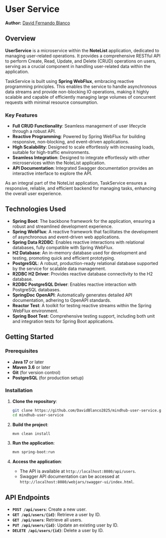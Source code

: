 # User Service

**Author:** [David Fernando Blanco](https://github.com/DavidBlanco2825)

## Overview

**UserService** is a microservice within the **NoteList** application, dedicated to managing user-related operations. It provides a comprehensive RESTful API to perform Create, Read, Update, and Delete (CRUD) operations on users, serving as a crucial component in handling user-related data within the application.

TaskService is built using **Spring WebFlux**, embracing reactive programming principles. This enables the service to handle asynchronous data streams and provide non-blocking IO operations, making it highly scalable and capable of efficiently managing large volumes of concurrent requests with minimal resource consumption.

### Key Features

- **Full CRUD Functionality**: Seamless management of user lifecycle through a robust API.
- **Reactive Programming**: Powered by Spring WebFlux for building responsive, non-blocking, and event-driven applications.
- **High Scalability**: Designed to scale effortlessly with increasing loads, suitable for high-traffic environments.
- **Seamless Integration**: Designed to integrate effortlessly with other microservices within the NoteList application.
- **API Documentation**: Integrated Swagger documentation provides an interactive interface to explore the API.

As an integral part of the NoteList application, TaskService ensures a responsive, reliable, and efficient backend for managing tasks, enhancing the overall user experience.

## Technologies Used

- **Spring Boot**: The backbone framework for the application, ensuring a robust and streamlined development experience.
- **Spring WebFlux**: A reactive framework that facilitates the development of asynchronous and event-driven web applications.
- **Spring Data R2DBC**: Enables reactive interactions with relational databases, fully compatible with Spring WebFlux.
- **H2 Database**: An in-memory database used for development and testing, promoting quick and efficient prototyping.
- **PostgreSQL**: A robust, production-ready relational database supported by the service for scalable data management.
- **R2DBC H2 Driver**: Provides reactive database connectivity to the H2 database.
- **R2DBC PostgreSQL Driver**: Enables reactive interaction with PostgreSQL databases.
- **SpringDoc OpenAPI**: Automatically generates detailed API documentation, adhering to OpenAPI standards.
- **Reactor Test**: A toolkit for testing reactive streams within the Spring WebFlux environment.
- **Spring Boot Test**: Comprehensive testing support, including both unit and integration tests for Spring Boot applications.

## Getting Started

### Prerequisites

- **Java 17** or later
- **Maven 3.6** or later
- **Git** (for version control)
- **PostgreSQL** (for production setup)

### Installation

1. **Clone the repository**:
    ```bash
    git clone https://github.com/DavidBlanco2825/mindhub-user-service.git
    cd mindhub-user-service
    ```

2. **Build the project**:
    ```bash
    mvn clean install
    ```

3. **Run the application**:
    ```bash
    mvn spring-boot:run
    ```

4. **Access the application**:
    - The API is available at `http://localhost:8080/api/users`.
    - Swagger API documentation can be accessed at `http://localhost:8080/webjars/swagger-ui/index.html`.

## API Endpoints

- **`POST /api/users`**: Create a new user.
- **`GET /api/users/{id}`**: Retrieve a user by ID.
- **`GET /api/users`**: Retrieve all users.
- **`PUT /api/users/{id}`**: Update an existing user by ID.
- **`DELETE /api/users/{id}`**: Delete a user by ID.
